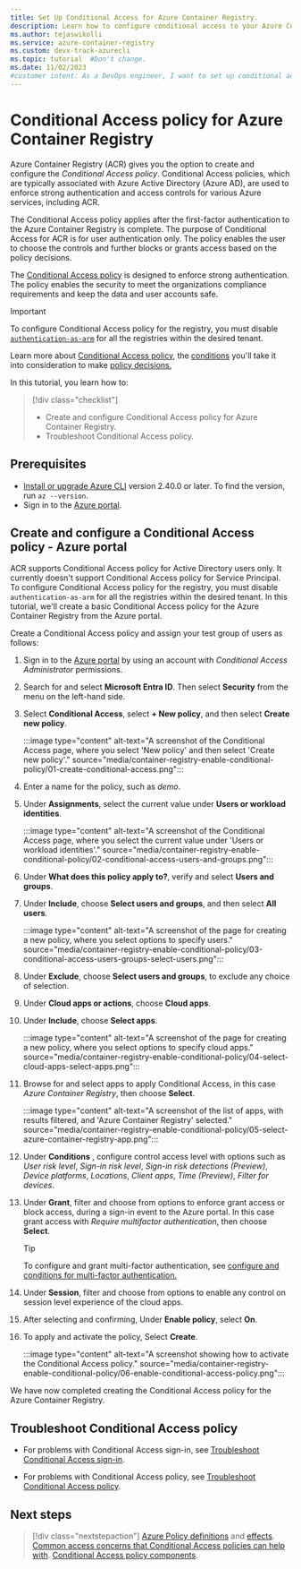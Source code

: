 ```yaml
---
title: Set Up Conditional Access for Azure Container Registry.
description: Learn how to configure conditional access to your Azure Container Registry by using Azure CLI and Azure portal to enhance security.
ms.author: tejaswikolli
ms.service: azure-container-registry
ms.custom: devx-track-azurecli
ms.topic: tutorial  #Don't change.
ms.date: 11/02/2023
#customer intent: As a DevOps engineer, I want to set up conditional access for Azure Container Registry so that I can enforce strong authentication and access controls.
---
```


# Conditional Access policy for Azure Container Registry

Azure Container Registry (ACR) gives you the option to create and configure the *Conditional Access policy*. Conditional Access policies, which are typically associated with Azure Active Directory (Azure AD), are used to enforce strong authentication and access controls for various Azure services, including ACR.

The Conditional Access policy applies after the first-factor authentication to the Azure Container Registry is complete. The purpose of Conditional Access for ACR is for user authentication only. The policy enables the user to choose the controls and further blocks or grants access based on the policy decisions.

The [Conditional Access policy](/azure/active-directory/conditional-access/overview) is designed to enforce strong authentication. The policy enables the security to meet the organizations compliance requirements and keep the data and user accounts safe.

>[!IMPORTANT]
> To configure Conditional Access policy for the registry, you must disable [`authentication-as-arm`](container-registry-disable-authentication-as-arm.md) for all the registries within the desired tenant. 

Learn more about [Conditional Access policy](/azure/active-directory/conditional-access/overview), the [conditions](/azure/active-directory/conditional-access/overview#common-signals) you'll take it into consideration to make [policy decisions.](/azure/active-directory/conditional-access/overview#common-decisions)

In this tutorial, you learn how to:

> [!div class="checklist"]
> * Create and configure Conditional Access policy for Azure Container Registry.
> * Troubleshoot Conditional Access policy.

## Prerequisites

* [Install or upgrade Azure CLI](/cli/azure/install-azure-cli) version 2.40.0 or later. To find the version, run `az --version`.
* Sign in to the [Azure portal](https://portal.azure.com).

## Create and configure a Conditional Access policy - Azure portal

ACR supports Conditional Access policy for Active Directory users only. It currently doesn't support Conditional Access policy for Service Principal. To configure Conditional Access policy for the registry, you must disable `authentication-as-arm` for all the registries within the desired tenant. In this tutorial, we'll create a basic Conditional Access policy for the Azure Container Registry from the Azure portal.

Create a Conditional Access policy and assign your test group of users as follows:

   1. Sign in to the [Azure portal](https://portal.azure.com) by using an account with *Conditional Access Administrator* permissions.

   1. Search for and select **Microsoft Entra ID**. Then select **Security** from the menu on the left-hand side.

   1. Select **Conditional Access**, select **+ New policy**, and then select **Create new policy**.
   
      :::image type="content" alt-text="A screenshot of the Conditional Access page, where you select 'New policy' and then select 'Create new policy'." source="media/container-registry-enable-conditional-policy/01-create-conditional-access.png":::

   1. Enter a name for the policy, such as *demo*.

   1. Under **Assignments**, select the current value under **Users or workload identities**.
   
      :::image type="content" alt-text="A screenshot of the Conditional Access page, where you select the current value under 'Users or workload identities'." source="media/container-registry-enable-conditional-policy/02-conditional-access-users-and-groups.png":::

   1. Under **What does this policy apply to?**, verify and select **Users and groups**.

   1. Under **Include**, choose **Select users and groups**, and then select **All users**.
   
      :::image type="content" alt-text="A screenshot of the page for creating a new policy, where you select options to specify users." source="media/container-registry-enable-conditional-policy/03-conditional-access-users-groups-select-users.png":::

   1. Under **Exclude**, choose **Select users and groups**, to exclude any choice of selection.

   1. Under **Cloud apps or actions**, choose **Cloud apps**.

   1. Under **Include**, choose **Select apps**.

      :::image type="content" alt-text="A screenshot of the page for creating a new policy, where you select options to specify cloud apps." source="media/container-registry-enable-conditional-policy/04-select-cloud-apps-select-apps.png":::

   1.  Browse for and select apps to apply Conditional Access, in this case *Azure Container Registry*, then choose **Select**.

         :::image type="content" alt-text="A screenshot of the list of apps, with results filtered, and 'Azure Container Registry' selected." source="media/container-registry-enable-conditional-policy/05-select-azure-container-registry-app.png":::

   1.  Under **Conditions** , configure control access level with options such as *User risk level*, *Sign-in risk level*, *Sign-in risk detections (Preview)*, *Device platforms*, *Locations*, *Client apps*, *Time (Preview)*, *Filter for devices*.

   1. Under **Grant**, filter and choose from options to enforce grant access or block access, during a sign-in event to the Azure portal. In this case grant access with *Require multifactor authentication*, then choose **Select**.

      >[!TIP]
      > To configure and grant multi-factor authentication, see [configure and conditions for multi-factor authentication.](/azure/active-directory/authentication/tutorial-enable-azure-mfa#configure-the-conditions-for-multi-factor-authentication)

   1. Under **Session**, filter and choose from options to enable any control on session level experience of the cloud apps.

   1. After selecting and confirming, Under **Enable policy**, select **On**.

   1. To apply and activate the policy, Select **Create**.

      :::image type="content" alt-text="A screenshot showing how to activate the Conditional Access policy." source="media/container-registry-enable-conditional-policy/06-enable-conditional-access-policy.png":::

   We have now completed creating the Conditional Access policy for the Azure Container Registry.

## Troubleshoot Conditional Access policy

- For problems with Conditional Access sign-in, see [Troubleshoot Conditional Access sign-in](/entra/identity/conditional-access/troubleshoot-conditional-access).

- For problems with Conditional Access policy, see [Troubleshoot Conditional Access policy](/entra/identity/conditional-access/troubleshoot-conditional-access-what-if).

## Next steps 

> [!div class="nextstepaction"]
> [Azure Policy definitions](/azure/governance/policy/concepts/definition-structure) and [effects](/azure/governance/policy/concepts/effects).
>[Common access concerns that Conditional Access policies can help with](/azure/active-directory/conditional-access/concept-conditional-access-policy-common).
> [Conditional Access policy components](/azure/active-directory/conditional-access/concept-conditional-access-policies).
